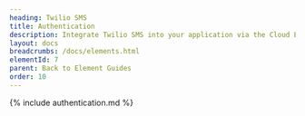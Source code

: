 ```yaml
---
heading: Twilio SMS
title: Authentication
description: Integrate Twilio SMS into your application via the Cloud Elements APIs.
layout: docs
breadcrumbs: /docs/elements.html
elementId: 7
parent: Back to Element Guides
order: 10
---
```


{% include authentication.md %}
